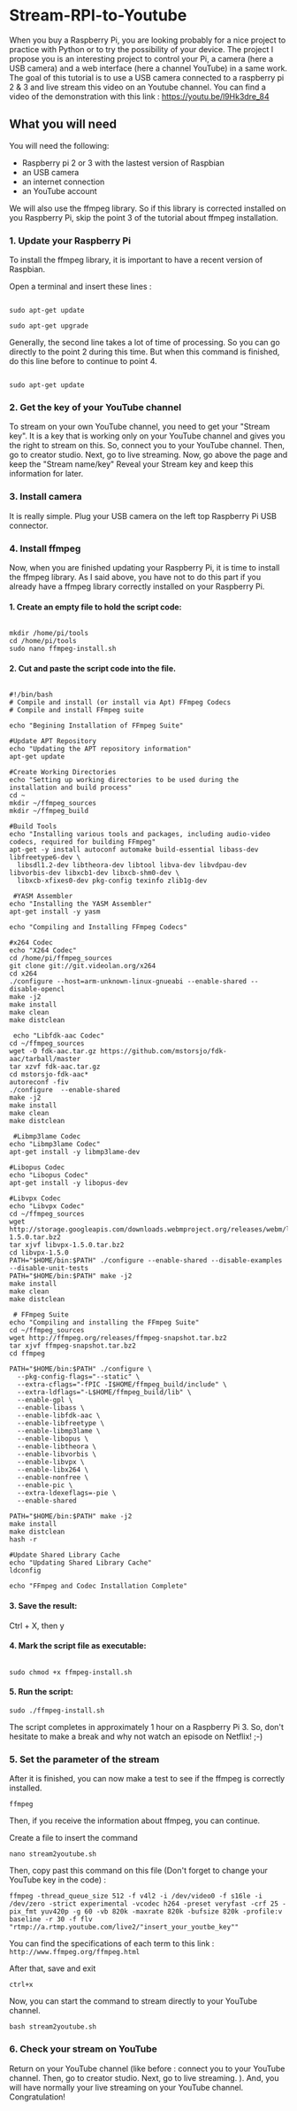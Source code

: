 # Stream-RPI-to-Youtube

When you buy a Raspberry Pi, you are looking probably for a nice project to practice with Python or to try the possibility of your device. The project I propose you is an interesting project to control your Pi, a camera (here a USB camera) and a web interface (here a channel YouTube) in a same work. 
The goal of this tutorial is to use a USB camera connected to a raspberry pi 2 & 3 and live stream this video on an Youtube channel.
You can find a video of the demonstration with this link : https://youtu.be/l9Hk3dre_84 

## What you will need 

You will need the following: 

- Raspberry pi 2 or 3 with the lastest version of Raspbian
- an USB camera
- an internet connection
- an YouTube account 

We will also use the ffmpeg library. So if this library is corrected installed on you Raspberry Pi, skip the point 3 of the tutorial about ffmpeg installation. 

### 1. Update your Raspberry Pi

To install the ffmpeg library, it is important to have a recent version of Raspbian. 

Open a terminal and insert these lines : 

```

sudo apt-get update 

sudo apt-get upgrade

```
Generally, the second line takes a lot of time of processing. So you can go directly to the point 2 during this time. But when this command is finished, do this line before to continue to point 4. 

```

sudo apt-get update

```

### 2. Get the key of your YouTube channel 

To stream on your own YouTube channel, you need to get your "Stream key". It is a key that is working only on your YouTube channel and gives you the right to stream on this. 
So, connect you to your YouTube channel. 
Then, go to creator studio. 
Next, go to live streaming. 
Now, go above the page and keep the "Stream name/key"
Reveal your Stream key and keep this information for later. 

### 3. Install camera

It is really simple. Plug your USB camera on the left top Raspberry Pi USB connector.

### 4. Install ffmpeg

Now, when you are finished updating your Raspberry Pi, it is time to install the ffmpeg library. As I said above, you have not to do this part if you already have a ffmpeg library correctly installed on your Raspberry Pi. 

#### 1. Create an empty file to hold the script code:

```

mkdir /home/pi/tools
cd /home/pi/tools
sudo nano ffmpeg-install.sh

```

#### 2. Cut and paste the script code into the file.

```

#!/bin/bash
# Compile and install (or install via Apt) FFmpeg Codecs
# Compile and install FFmpeg suite

echo "Begining Installation of FFmpeg Suite"

#Update APT Repository
echo "Updating the APT repository information"
apt-get update

#Create Working Directories
echo "Setting up working directories to be used during the installation and build process"
cd ~
mkdir ~/ffmpeg_sources
mkdir ~/ffmpeg_build

#Build Tools
echo "Installing various tools and packages, including audio-video codecs, required for building FFmpeg"
apt-get -y install autoconf automake build-essential libass-dev libfreetype6-dev \
  libsdl1.2-dev libtheora-dev libtool libva-dev libvdpau-dev libvorbis-dev libxcb1-dev libxcb-shm0-dev \
  libxcb-xfixes0-dev pkg-config texinfo zlib1g-dev

 #YASM Assembler
echo "Installing the YASM Assembler"
apt-get install -y yasm

echo "Compiling and Installing FFmpeg Codecs"

#x264 Codec
echo "X264 Codec"
cd /home/pi/ffmpeg_sources
git clone git://git.videolan.org/x264
cd x264
./configure --host=arm-unknown-linux-gnueabi --enable-shared --disable-opencl
make -j2
make install
make clean
make distclean

 echo "Libfdk-aac Codec"
cd ~/ffmpeg_sources
wget -O fdk-aac.tar.gz https://github.com/mstorsjo/fdk-aac/tarball/master
tar xzvf fdk-aac.tar.gz
cd mstorsjo-fdk-aac*
autoreconf -fiv
./configure  --enable-shared
make -j2
make install
make clean
make distclean

 #Libmp3lame Codec 
echo "Libmp3lame Codec"
apt-get install -y libmp3lame-dev

#Libopus Codec
echo "Libopus Codec"
apt-get install -y libopus-dev

#Libvpx Codec
echo "Libvpx Codec"
cd ~/ffmpeg_sources
wget http://storage.googleapis.com/downloads.webmproject.org/releases/webm/libvpx-1.5.0.tar.bz2
tar xjvf libvpx-1.5.0.tar.bz2
cd libvpx-1.5.0
PATH="$HOME/bin:$PATH" ./configure --enable-shared --disable-examples --disable-unit-tests
PATH="$HOME/bin:$PATH" make -j2
make install
make clean
make distclean

 # FFmpeg Suite
echo "Compiling and installing the FFmpeg Suite"
cd ~/ffmpeg_sources
wget http://ffmpeg.org/releases/ffmpeg-snapshot.tar.bz2
tar xjvf ffmpeg-snapshot.tar.bz2
cd ffmpeg

PATH="$HOME/bin:$PATH" ./configure \
  --pkg-config-flags="--static" \
  --extra-cflags="-fPIC -I$HOME/ffmpeg_build/include" \
  --extra-ldflags="-L$HOME/ffmpeg_build/lib" \
  --enable-gpl \
  --enable-libass \
  --enable-libfdk-aac \
  --enable-libfreetype \
  --enable-libmp3lame \
  --enable-libopus \
  --enable-libtheora \
  --enable-libvorbis \
  --enable-libvpx \
  --enable-libx264 \
  --enable-nonfree \
  --enable-pic \
  --extra-ldexeflags=-pie \
  --enable-shared

PATH="$HOME/bin:$PATH" make -j2
make install
make distclean
hash -r

#Update Shared Library Cache
echo "Updating Shared Library Cache"
ldconfig

echo "FFmpeg and Codec Installation Complete"

```

#### 3. Save the result:

  Ctrl + X, then y

#### 4. Mark the script file as executable:

```

sudo chmod +x ffmpeg-install.sh

```

#### 5. Run the script:

```
sudo ./ffmpeg-install.sh

```

The script completes in approximately 1 hour on a Raspberry Pi 3. So, don't hesitate to make a break and why not watch an episode on Netflix! ;-) 

### 5. Set the parameter of the stream

After it is finished, you can now make a test to see if the ffmpeg is correctly installed. 

```
ffmpeg

```

Then, if you receive the information about ffmpeg, you can continue. 

Create a file to insert the command

	nano stream2youtube.sh


Then, copy past this command on this file (Don't forget to change your YouTube key in the code) : 

```
ffmpeg -thread_queue_size 512 -f v4l2 -i /dev/video0 -f s16le -i /dev/zero -strict experimental -vcodec h264 -preset veryfast -crf 25 -pix_fmt yuv420p -g 60 -vb 820k -maxrate 820k -bufsize 820k -profile:v baseline -r 30 -f flv "rtmp://a.rtmp.youtube.com/live2/"insert_your_youtbe_key""

```

You can find the specifications of each term to this link : ` http://www.ffmpeg.org/ffmpeg.html `

After that, save and exit 
	
	ctrl+x


Now, you can start the command to stream directly to your YouTube channel. 

	bash stream2youtube.sh


### 6. Check your stream on YouTube
 
 Return on your YouTube channel (like before : connect you to your YouTube channel. Then, go to creator studio. Next, go to live streaming. ). And, you will have normally your live streaming on your YouTube channel. Congratulation! 
